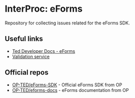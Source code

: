 # InterProc: eForms

Repository for collecting issues related for the eForms SDK.


## Useful links

* [Ted Developer Docs - eForms](https://docs.ted.europa.eu/eforms/0.4.0/)
* [Validation service](https://anskaffelser.dev/service/validator/)


## Official repos

* [OP-TED/eForms-SDK](https://github.com/OP-TED/eForms-SDK) - Official eForms SDK from OP
* [OP-TED/eforms-docs](https://github.com/OP-TED/eforms-docs) - eForms documentation from OP
